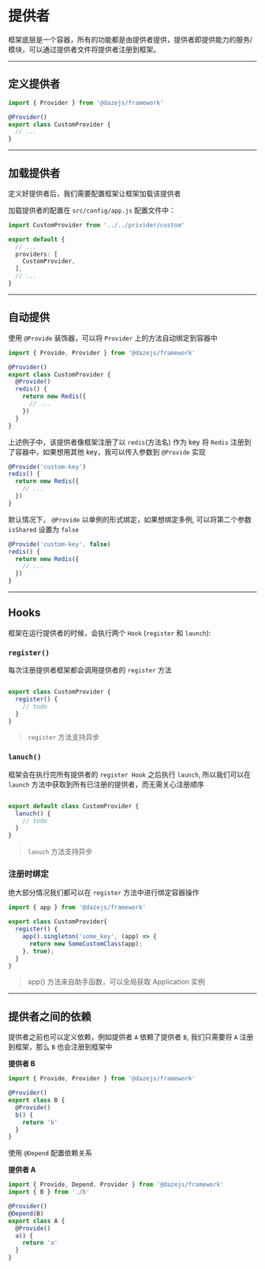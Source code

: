# 提供者

框架底层是一个容器，所有的功能都是由提供者提供，提供者即提供能力的服务/模块，可以通过提供者文件将提供者注册到框架。

---

## 定义提供者


```ts
import { Provider } from '@dazejs/framework'

@Provider()
export class CustomProvider {
  // ...
}
```
---

## 加载提供者

定义好提供者后，我们需要配置框架让框架加载该提供者

加载提供者的配置在 `src/config/app.js` 配置文件中：

```ts
import CustomProvider from '../../privider/custom'

export default {
  // ...
  providers: [
    CustomProvider, 
  ],
  // ...
}
```

---

## 自动提供

使用 `@Provide` 装饰器，可以将 `Provider` 上的方法自动绑定到容器中

```ts
import { Provide, Provider } from '@dazejs/framework'

@Provider()
export class CustomProvider {
  @Provide()
  redis() {
    return new Redis({
      // ...
    })
  }
}
```

上述例子中，该提供者像框架注册了以 `redis`(方法名) 作为 key 将 `Redis` 注册到了容器中，如果想用其他 key，我可以传入参数到 `@Provide` 实现

```ts
@Provide('custom-key')
redis() {
  return new Redis({
    // ...
  })
}
```

默认情况下， `@Provide` 以单例的形式绑定，如果想绑定多例, 可以将第二个参数 `isShared` 设置为 `false`

```ts
@Provide('custom-key', false)
redis() {
  return new Redis({
    // ...
  })
}
```

---

## Hooks

框架在运行提供者的时候，会执行两个 `Hook` (`register` 和 `launch`):

### `register()`

每次注册提供者框架都会调用提供者的 `register` 方法

```ts

export class CustomProvider {
  register() {
    // todo
  }
}

```

> `register` 方法支持异步

### `lanuch()`

框架会在执行完所有提供者的 `register Hook` 之后执行 `launch`, 所以我们可以在 `launch` 方法中获取到所有已注册的提供者，而无需关心注册顺序


```ts

export default class CustomProvider {
  lanuch() {
    // todo
  }
}
```
> `lanuch` 方法支持异步


### 注册时绑定

绝大部分情况我们都可以在 `register` 方法中进行绑定容器操作

```ts
import { app } from '@dazejs/framework'

export class CustomProvider{
  register() {
    app().singleton('some_key', (app) => {
      return new SomeCustomClass(app);
    }, true);
  }
}
```
> app() 方法来自助手函数，可以全局获取 Application 实例

---

## 提供者之间的依赖

提供者之前也可以定义依赖，例如提供者 `A` 依赖了提供者 `B`, 我们只需要将 `A` 注册到框架，那么 `B` 也会注册到框架中

**提供者 B**
```ts
import { Provide, Provider } from '@dazejs/framework'

@Provider()
export class B {
  @Provide()
  b() {
    return 'b'
  }
}
```
使用 `@Depend` 配置依赖关系

**提供者 A**
```ts
import { Provide, Depend, Provider } from '@dazejs/framework'
import { B } from './b'

@Provider()
@Depend(B)
export class A {
  @Provide()
  a() {
    return 'a'
  }
}
```

